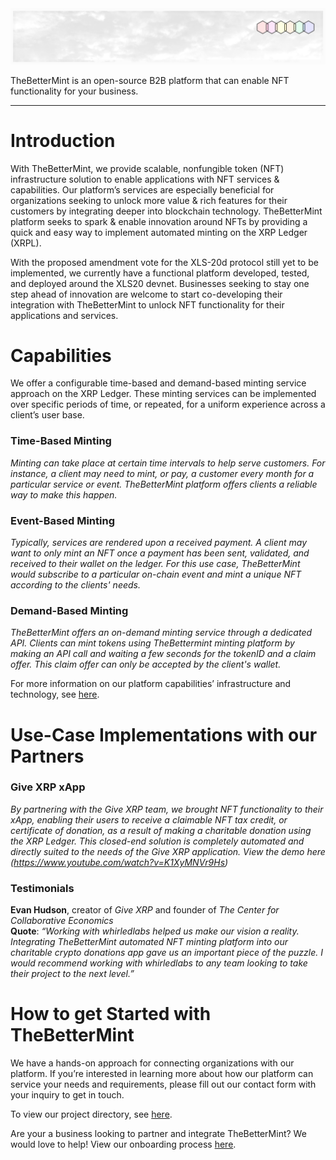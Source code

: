 <img src="https://github.com/thebettermint/media/blob/main/assets/png/landing_alt3.png" />

TheBetterMint is an open-source B2B platform that can enable NFT functionality for your business.

---

# Introduction

With TheBetterMint, we provide scalable, nonfungible token (NFT) infrastructure solution to enable applications with NFT services & capabilities. Our platform’s services are especially beneficial for organizations seeking to unlock more value & rich features for their customers by integrating deeper into blockchain technology. TheBetterMint platform seeks to spark & enable innovation around NFTs by providing a quick and easy way to implement automated minting on the XRP Ledger (XRPL).

With the proposed amendment vote for the XLS-20d protocol still yet to be implemented, we currently have a functional platform developed, tested, and deployed around the XLS20 devnet. Businesses seeking to stay one step ahead of innovation are welcome to start co-developing their integration with TheBetterMint to unlock NFT functionality for their applications and services.

# Capabilities

We offer a configurable time-based and demand-based minting service approach on the XRP Ledger. These minting services can be implemented over specific periods of time, or repeated, for a uniform experience across a client’s user base.

### Time-Based Minting 
*Minting can take place at certain time intervals to help serve customers. For instance, a client may need to mint, or pay, a customer every month for a particular service or event. TheBetterMint platform offers clients a reliable way to make this happen.*

### Event-Based Minting  
*Typically, services are rendered upon a received payment. A client may want to only mint an NFT once a payment has been sent, validated, and received to their wallet on the ledger. For this use case, TheBetterMint would subscribe to a particular on-chain event and mint a unique NFT according to the clients' needs.*

### Demand-Based Minting 
*TheBetterMint offers an on-demand minting service through a dedicated API. Clients can mint tokens using TheBettermint minting platform by making an API call and waiting a few seconds for the tokenID and a claim offer. This claim offer can only be accepted by the client's wallet.*

For more information on our platform capabilities’ infrastructure and technology, see [here](https://github.com/thebettermint/.github/blob/main/profile/DIRECTORY.md).

# Use-Case Implementations with our Partners

### Give XRP xApp

*By partnering with the Give XRP team, we brought NFT functionality to their xApp, enabling their users to receive a claimable NFT tax credit, or certificate of donation, as a result of making a charitable donation using the XRP Ledger. This closed-end solution is completely automated and directly suited to the needs of the Give XRP application. View the demo here (https://www.youtube.com/watch?v=K1XyMNVr9Hs)*

### Testimonials


**Evan Hudson**, creator of *Give XRP* and founder of *The Center for Collaborative Economics*<br>
**Quote**: *“Working with whirledlabs helped us make our vision a reality. Integrating TheBetterMint automated NFT minting platform into our charitable crypto donations app gave us an important piece of the puzzle. I would recommend working with whirledlabs to any team looking to take their project to the next level.”*


# How to get Started with TheBetterMint 

We have a hands-on approach for connecting organizations with our platform. If you’re interested in learning more about how our platform can service your needs and requirements, please fill out our contact form with your inquiry to get in touch. 

To view our project directory, see [here](https://github.com/thebettermint/.github/blob/main/profile/DIRECTORY.md).

Are your a business looking to partner and integrate TheBetterMint? We would love to help! View our onboarding process [here](https://github.com/thebettermint/.github/blob/main/profile/ONBOARD.md).


